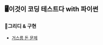 ## 🖥️이것이 코딩 테스트다 with 파이썬
### 🚩그리디 & 구현
- [거스름 돈 문제](https://github.com/HOONSSAC/Coding-test-with-python/blob/main/Greedy/Change.py)
